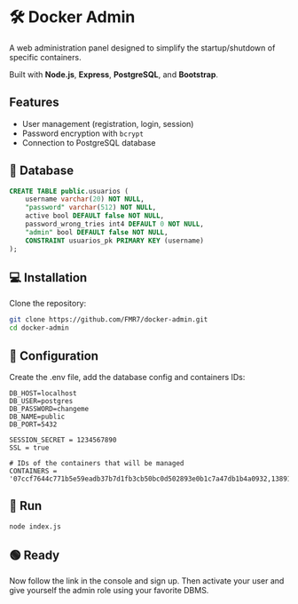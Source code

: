 # 🛠️ Docker Admin

A web administration panel designed to simplify the startup/shutdown of specific containers.

Built with **Node.js**, **Express**, **PostgreSQL**, and **Bootstrap**.

## Features
- User management (registration, login, session)
- Password encryption with `bcrypt`
- Connection to PostgreSQL database

## 🐘 Database
```sql
CREATE TABLE public.usuarios (
	username varchar(20) NOT NULL,
	"password" varchar(512) NOT NULL,
	active bool DEFAULT false NOT NULL,
	password_wrong_tries int4 DEFAULT 0 NOT NULL,
	"admin" bool DEFAULT false NOT NULL,
	CONSTRAINT usuarios_pk PRIMARY KEY (username)
);
```

## 💻 Installation
Clone the repository:
```bash
git clone https://github.com/FMR7/docker-admin.git
cd docker-admin
```

## 🔧 Configuration
Create the .env file, add the database config and containers IDs:
```env
DB_HOST=localhost
DB_USER=postgres
DB_PASSWORD=changeme
DB_NAME=public
DB_PORT=5432

SESSION_SECRET = 1234567890
SSL = true

# IDs of the containers that will be managed
CONTAINERS = '07ccf7644c771b5e59eadb37b7d1fb3cb50bc0d502893e0b1c7a47db1b4a0932,13891f9cd5204912f44f64d684849640725dd4f3a8638434f9467c566b304f05'
```

## 🚀 Run
```bash
node index.js
```

## 🟢 Ready
Now follow the link in the console and sign up.
Then activate your user and give yourself the admin role using your favorite DBMS.



